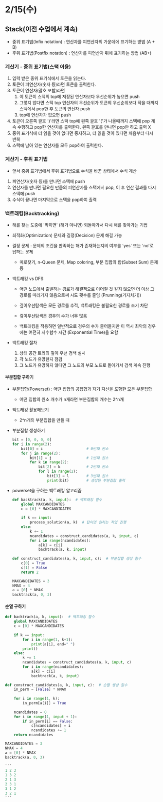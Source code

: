 # 2/15(수)

## Stack(이전 수업에서 계속)

* 중위 표기법(Infix notation) : 연산자를 피연산자의 가운데에 표기하는 방법 (A + B)
* 후위 표기법(Postfix notation) : 연산자를 피연산자 뒤에 표기하는 방법 (AB+)

### 계산기 - 중위 표기법(스택 이용)

1. 입력 받은 중위 표기식에서 토큰을 읽는다.
2. 토큰이 피연산자(숫자 등)라면 토큰을 출력한다.
3. 토큰이 연산자(괄호 포함)라면
   1. 이 토큰이 스택의 top에 저장된 연산자보다 우선순위가 높으면 push
   2. 그렇지 않다면 스택 top 연산자의 우선순위가 토큰의 우선순위보다 작을 때까지 스택에서 pop한 후 토큰의 연산자 push
   3. top에 연산자가 없으면 push
4. 토큰이 오른쪽 괄호 ')'라면 스택 top에 왼쪽 괄호 '('가 나올때까지 스택에 pop 계속 수행하고 pop한 연산자를 출력한다. 왼쪽 괄호를 만나면 pop만 하고 출력 X
5. 중위 표기식에 더 읽을 것이 없다면 중지하고, 더 읽을 것이 있다면 처음부터 다시 반복
6. 스택에 남아 있는 연산자를 모두 pop하여 출력한다.



### 계산기 - 후위 표기법

* 앞서 중위 표기법에서 후위 표기법으로 수식을 바꾼 상태에서 수식 계산

1. 피연산자(숫자 등)를 만나면 스택에 push
2. 연산자를 만나면 필요한 만큼의 피연산자를 스택에서 pop, 이 후 연산 결과를 다시 스택에 push
3. 수식이 끝나면 마지막으로 스택을 pop하여 출력



### 백트래킹(Backtracking)

* 해를 찾는 도중에 '막히면' (해가 아니면) 되돌아가서 다시 해를 찾아가는 기법
* 최적화(Optimization) 문제와 결정(Decision) 문제 해결 가능
* 결정 문제 : 문제의 조건을 만족하는 해가 존재하는지의 여부를 'yes' 또는 'no'로 답하는 문제
  * 미로찾기, n-Queen 문제, Map coloring, 부분 집합의 합(Subset Sum) 문제 등

* 백트래킹 vs DFS

  * 어떤 노드에서 출발하는 경로가 해결책으로 이어질 것 같지 않으면 더 이상 그 경로를 따라가지 않음으로써 시도 횟수를 줄임 (Prunning(가지치기))

  * 깊이우선탐색은 모든 경로를 추적, 백트래킹은 불필요한 경로를 조기 차단

  * 깊이우선탐색은 경우의 수가 너무 많음

  * 백트래킹을 적용하면 일반적으로 경우의 수가 줄어들지만 이 역시 최악의 경우에는 여전히 지수함수 시간 (Exponential Time)을 요함

* 백트래킹 절차

  1. 상태 공간 트리의 깊이 우선 검색 실시
  2. 각 노드가 유망한지 점검
  3. 그 노드가 유망하지 않다면 그 노드의 부모 노드로 돌아가서 검색 계속 진행

#### 부분집합 구하기

* 부분집합(Powerset) : 어떤 집합의 공집합과 자기 자신을 포함한 모든 부분집합

  * 어떤 집합의 원소 개수가 n개라면 부분집합의 개수는 2^n개

* 백트래킹 활용해보기

  * 2^n개의 부분집합을 만들 때

* 부분집합 생성하기

  ```python
  bit = [0, 0, 0, 0]
  for i in range(2):
      bit[0] = i					# 0번째 원소
      for j in range(2):
          bit[1] = j				# 1번째 원소
          for k in range(2):
              bit[2] = k			# 2번째 원소
              for l in range(2):
                  bit[3] = l		# 3번째 원소
                  print(bit)		# 생성된 부분집합 출력
  ```

* powerset을 구하는 백트래킹 알고리즘

  ```python
  def backtrack(a, k, input):  # 백트래킹 함수
      global MAXCANDIDATES
      c = [0] * MAXCANDIDATES
      
      if k == input:
          process_solution(a, k)  # 답이면 원하는 작업 진행
      else:
          k += 1
          ncandidates = construct_candidates(a, k, input, c)
          for i in range(ncandidates):
              a[k] = c[i]
              backtrack(a, k, input)
              
  def construct_candidates(a, k, input, c):  # 부분집합 생성 함수
      c[0] = True
      c[1] = False
      return 2
  
  MAXCANDIDATES = 3
  NMAX = 4
  a = [0] * NMAX
  backtrack(a, 0, 3)
  ```

#### 순열 구하기

````python
def backtrack(a, k, input):  # 백트래킹 함수
    global MAXCANDIDATES
    c = [0] * MAXCANDIDATES
    
    if k == input:
        for i in range(1, k+1):
            print(a[i], end=" ")
        print()
    else:
        k += 1
        ncandidates = construct_candidates(a, k, input, c)
        for i in range(ncandidates):
            a[k] = c[i]
            backtrack(a, k, input)
            
def construct_candidates(a, k, input, c):  # 순열 생성 함수
    in_perm = [False] * NMAX
    
    for i in range(1, k):
        in_perm[a[i]] = True
        
    ncandidates = 0
    for i in range(1, input + 1):
        if in_perm[i] == False:
            c[ncandidates] = i
            ncandidates += 1
    return ncandidates

MAXCANDIDATES = 3
NMAX = 4
a = [0] * NMAX
backtrack(a, 0, 3)

```
1 2 3 
1 3 2 
2 1 3 
2 3 1 
3 1 2 
3 2 1 
```
````

